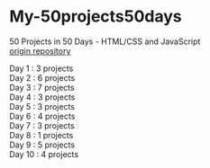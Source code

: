 # My-50projects50days
50 Projects in 50 Days - HTML/CSS and JavaScript  
[origin repository](https://github.com/bradtraversy/50projects50days)

Day 1   : 3 projects   
Day 2   : 6 projects   
Day 3   : 7 projects   
Day 4   : 3 projects   
Day 5   : 3 projects   
Day 6   : 4 projects   
Day 7   : 3 projects   
Day 8   : 1 projects   
Day 9   : 5 projects   
Day 10  : 4 projects   
